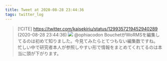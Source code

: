 ```yaml
---
title: Tweet at 2020-08-28 23:44:36
tags: twitter_log
---
```


> [!CITE] https://twitter.com/kaisekiriu/status/1299357219452940289 (2020-08-28 23:44:36)
> ![](https://twitter.com/kaisekiriu/status/1299357219452940289)
> @ophiacodon BouchetがWoRMSを編集してるのは初めて知りました。今見てみたらとてつもない編集数ですね。
> 忙しい中で研究者本人が参照しやすい形で情報をまとめてくれてるのは本当に頭が下がります。
